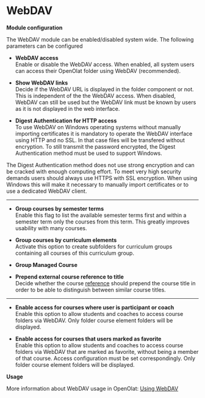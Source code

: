 # WebDAV

**Module configuration**

The WebDAV module can be enabled/disabled system wide. The following
parameters can be configured

  *  **WebDAV access**  
Enable or disable the WebDAV access. When enabled, all system users can access
their OpenOlat folder using WebDAV (recommended).

  *  **Show WebDAV links**  
Decide if the WebDAV URL is displayed in the folder component or not. This is
independent of the the WebDAV access. When disabled, WebDAV can still be used
but the WebDAV link must be known by users as it is not displayed in the web
interface.

  *  **Digest Authentication for HTTP access**  
To use WebDAV on Windows operating systems without manually importing
certificates it is mandatory to operate the WebDAV interface using HTTP and no
SSL. In that case files will be transfered without encryption. To still
transmit the password encrypted, the Digest Authentication method must be used
to support Windows.

The Digest Authentication method does not use strong encryption and can be
cracked with enough computing effort. To meet very high security demands users
should always use HTTPS with SSL encryption. When using Windows this will make
it necessary to manually import certificates or to use a dedicated WebDAV
client.

* * *

  *  **Group courses by semester terms**  
Enable this flag to list the available semester terms first and within a
semester term only the courses from this term. This greatly improves usability
with many courses.

  *  **Group courses by curriculum elements**  
Activate this option to create subfolders for curriculum groups containing all
courses of this curriculum group.

  *  **Group Managed Course**
  *  **Prepend external course reference to title**  
Decide whether the course [reference](../../manual_user/authoring/Set_up_info_page.md) should prepend
the course title in order to be able to distinguish between similar course
titles.  

* * *

  * **Enable access for courses where user is participant or coach**  
Enable this option to allow students and coaches to access course folders via
WebDAV. Only folder course element folders will be displayed.

  *  **Enable access for courses that users marked as favorite**  
Enable this option to allow students and coaches to access course folders via
WebDAV that are marked as favorite, without being a member of that course.
Access configuration must be set correspondingly. Only folder course element
folders will be displayed.

 **Usage**

More information about WebDAV usage in OpenOlat: [Using
WebDAV](../../manual_user/supported_tech/Using_WebDAV.md)

